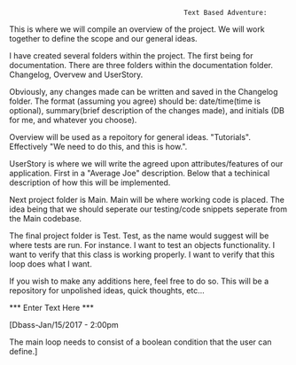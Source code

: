 												Text Based Adventure:




This is where we will compile an overview of the project. We will work together to define the scope and our general ideas.

I have created several folders within the project. The first being for documentation. There are three folders within the documentation folder. Changelog, Overvew and UserStory.

Obviously, any changes made can be written and saved in the Changelog  folder. The format (assuming you agree) should be: date/time(time is optional), summary(brief description of the changes made), and initials (DB for me, and whatever you choose).

Overview will be used as a repoitory for general ideas. "Tutorials". Effectively "We need to do this, and this is how.".

UserStory is where we will write the agreed upon attributes/features of our application. First in a "Average Joe" description. Below that a techinical description of how this will be implemented.


Next project folder is Main. Main will be where working code is placed. The idea being that we should seperate our testing/code snippets seperate from the Main codebase.

The final project folder is Test. Test, as the name would suggest will be where tests are run. For instance. I want to test an objects functionality. I want to verify that this class is working properly. I want to verify that this loop does what I want.




If you wish to make any additions here, feel free to do so. This will be a repository for unpolished ideas, quick thoughts, etc...

*** Enter Text Here ***


[Dbass-Jan/15/2017 - 2:00pm

The main loop needs to consist of a boolean condition that the user can define.]
